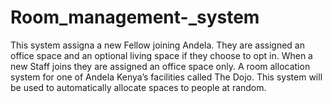 # Room_management-_system
This system assigna a new Fellow joining Andela. They are assigned an office space and an optional living space if they choose to opt in. When a new Staff joins they are assigned an office space only. A room allocation system for one of Andela Kenya’s facilities called The Dojo.  This system will be used to automatically allocate spaces to people at random.
